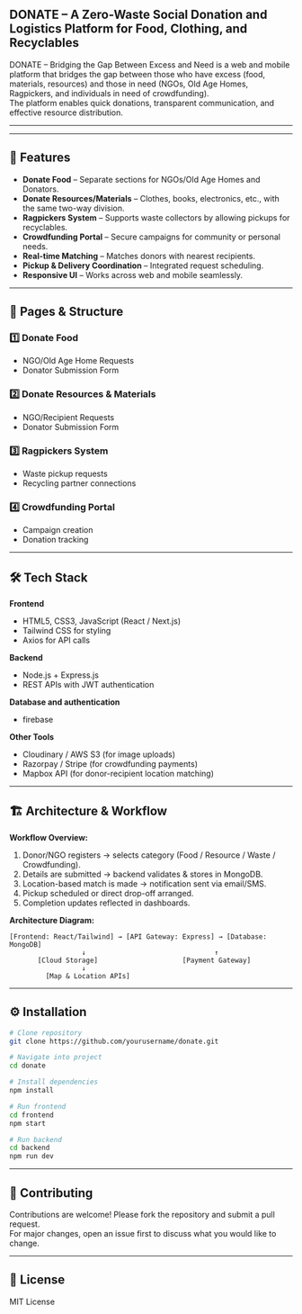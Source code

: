 ## DONATE – A Zero-Waste Social Donation and Logistics Platform for Food, Clothing, and Recyclables

DONATE – Bridging the Gap Between Excess and Need
is a web and mobile platform that bridges the gap between those who have excess (food, materials, resources) and those in need (NGOs, Old Age Homes, Ragpickers, and individuals in need of crowdfunding).  
The platform enables quick donations, transparent communication, and effective resource distribution.

---

---

## 🚀 Features
- **Donate Food** – Separate sections for NGOs/Old Age Homes and Donators.
- **Donate Resources/Materials** – Clothes, books, electronics, etc., with the same two-way division.
- **Ragpickers System** – Supports waste collectors by allowing pickups for recyclables.
- **Crowdfunding Portal** – Secure campaigns for community or personal needs.
- **Real-time Matching** – Matches donors with nearest recipients.
- **Pickup & Delivery Coordination** – Integrated request scheduling.
- **Responsive UI** – Works across web and mobile seamlessly.

---

## 📄 Pages & Structure
### 1️⃣ Donate Food
- NGO/Old Age Home Requests
- Donator Submission Form

### 2️⃣ Donate Resources & Materials
- NGO/Recipient Requests
- Donator Submission Form

### 3️⃣ Ragpickers System
- Waste pickup requests
- Recycling partner connections

### 4️⃣ Crowdfunding Portal
- Campaign creation
- Donation tracking

---

## 🛠 Tech Stack
**Frontend**
- HTML5, CSS3, JavaScript (React / Next.js)
- Tailwind CSS for styling
- Axios for API calls

**Backend**
- Node.js + Express.js
- REST APIs with JWT authentication

**Database and authentication**
- firebase
  

**Other Tools**
- Cloudinary / AWS S3 (for image uploads)
- Razorpay / Stripe (for crowdfunding payments)
- Mapbox API (for donor-recipient location matching)

---

## 🏗 Architecture & Workflow
**Workflow Overview:**
1. Donor/NGO registers → selects category (Food / Resource / Waste / Crowdfunding).
2. Details are submitted → backend validates & stores in MongoDB.
3. Location-based match is made → notification sent via email/SMS.
4. Pickup scheduled or direct drop-off arranged.
5. Completion updates reflected in dashboards.

**Architecture Diagram:**
```
[Frontend: React/Tailwind] → [API Gateway: Express] → [Database: MongoDB]
                  ↓                                ↑
       [Cloud Storage]                     [Payment Gateway]
                  ↓
         [Map & Location APIs]
```

---

## ⚙ Installation
```bash
# Clone repository
git clone https://github.com/yourusername/donate.git

# Navigate into project
cd donate

# Install dependencies
npm install

# Run frontend
cd frontend
npm start

# Run backend
cd backend
npm run dev
```

---

## 🤝 Contributing
Contributions are welcome! Please fork the repository and submit a pull request.  
For major changes, open an issue first to discuss what you would like to change.

---

## 📄 License
MIT License
